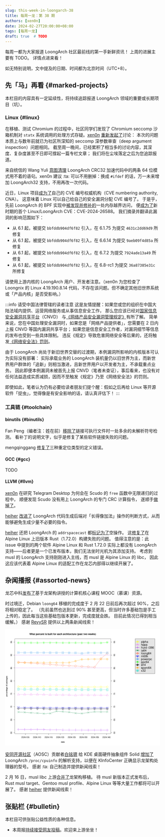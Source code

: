 ```yaml
---
slug: this-week-in-loongarch-38
title: 每周一龙：第 38 期
authors: [xen0n]
date: 2024-02-27T20:00:00+08:00
tags: [每周一龙]
draft: true  # TODO
---
```


每周一都为大家报道 LoongArch 社区最前线的第一手新鲜资讯！
上周的进展主要有 TODO。
详情点进来看！

<!-- truncate -->

如无特别说明，文中提及的日期、时间都为北京时间（UTC+8）。

## 先「马」再看 {#marked-projects}

本栏目的内容具有一定延续性，将持续追踪报道 LoongArch 领域的重要或长期项目（坑）。

### Linux {#linux}

在移植、测试 Chromium 的过程中，社区同学们发现了 Chromium seccomp 沙箱机制对
`statx` 系统调用的处理方式存疑。[xen0n] [重新发起了](https://lore.kernel.org/loongarch/20240226-granit-seilschaft-eccc2433014d@brauner/T/#t)讨论：
本次的问题本质上与数年前就已为社区所深知的 seccomp 深参数审查（deep argument inspection）问题相同。
截至周一晚间，已经累积了相当多的讨论内容，其深度、复杂度甚至不日即可撑起一篇专栏文章；
我们将在尘埃落定之后为您追踪报道。

[xen0n]: https://github.com/xen0n

来自统信的 Wang Yuli [意图清理](https://lore.kernel.org/loongarch/20240226080328.334021-1-wangyuli@uniontech.com/)
LoongArch CRC32 加速代码中的两条 64 位模式用不着的语句。xen0n 建议 :ta:
可以不用删掉：换成 `#ifdef` 的话，万一未来增加 LoongArch32 支持，不用再改一次代码。

近日，Linux 项目[成为了](https://lwn.net/Articles/961961/)自己的 CVE 编号权威机构（CVE numbering authority, CNA）。
这意味着 Linux 可以自己给自己的安全漏洞分配 CVE 编号了。
于是乎，先前 LoongArch 的 BPF 实现中[被发现并修补的](https://lore.kernel.org/loongarch/20231222141546.50866-1-hengqi.chen@gmail.com/)一处内存越界访问，
便[成为了](https://lore.kernel.org/linux-cve-announce/2024022256-CVE-2024-26588-d6d5@gregkh/)新时期的首个
Linux/LoongArch CVE：CVE-2024-26588。
我们摘录并翻译此漏洞的影响范围如下：

* 从 6.1 起，被提交 `bbfddb904df6f82` 引入，在 6.1.75 为提交 `4631c2dd69d9` 所修复
* 从 6.1 起，被提交 `bbfddb904df6f82` 引入，在 6.6.14 为提交 `9aeb09f4d85a` 所修复
* 从 6.1 起，被提交 `bbfddb904df6f82` 引入，在 6.7.2 为提交 `7924ade13a49` 所修复
* 从 6.1 起，被提交 `bbfddb904df6f82` 引入，在 6.8-rc1 为提交 `36a87385e31c` 所修复

请使用上游内核的 LoongArch 用户、开发者注意。（xen0n 为您检查了 Loongnix 的 Linux 4.19.190.8.14 代码，不存在该问题。但不确定其他旧世界系统或「产品内核」是否受影响。）

:::info 请受中国法律管辖的读者注意
这是友情提醒：如果您或您的组织在中国大陆法域内提供、运营网络服务或从事信息安全工作，
那么您应该已经对[国家信息安全漏洞共享平台](https://www.cnvd.org.cn)（CNVD）
与[《网络产品安全漏洞管理规定》](https://www.gov.cn/gongbao/content/2021/content_5641351.htm)有所了解。
简单来说，您在中国处理安全漏洞时，如果您是「网络产品提供者」，您需要在 2 日内上报 CNVD 等国内漏洞共享平台；
如果您是信息安全工作者，对漏洞细节等信息的发布也受到一些具体限制。
违反《规定》导致危害网络安全等后果的，还将触发[《网络安全法》罚则](https://www.cac.gov.cn/2016-11/07/c_1119867116_3.htm)。

由于 LoongArch 尚处于新旧世界交替的过渡期，本例漏洞所影响的内核版本可认为实际没有部署：
实际承载业务的 LoongArch 装机量仍以旧世界为主，而新世界用户群体的「追新」则相当激进，且新世界用户以开发者为主，不承载重点业务。
因此即便本例漏洞未被首先上报 CNVD（笔者未查证），事后看来，也没有对任何法益造成实质减损，因而不至触发《规定》乃至《网络安全法》的罚则。

即使如此，笔者认为仍有必要给读者朋友们提个醒：假如之后再给 Linux 等开源软件「捉虫」，觉得像是有安全影响的话，请认真评估下！
:::

### 工具链 {#toolchain}

#### binutils {#binutils}

Fan Peng（编者注：姓在前）[移除了](https://sourceware.org/pipermail/binutils/2024-February/132664.html)链接可执行文件时一处多余的未解析符号检测。
看补丁的说明文字，似乎是修复了某些软件链接失败的问题。

mengqinggang [修复了](https://sourceware.org/pipermail/binutils/2024-February/132663.html)三种重定位类型的定义错误。

#### GCC {#gcc}

TODO

#### LLVM {#llvm}

[xen0n] 在研究 Telegram Desktop 为何会在 Scudo 的 `free` 函数中无限递归的过程中，
顺便发现 Scudo 没有用上 LoongArch 的专门 CRC 计算指令，
遂顺手[做掉了](https://github.com/llvm/llvm-project/pull/83113)。

[heiher] [改进了](https://github.com/llvm/llvm-project/pull/82767) LoongArch
代码生成后端对「长得像加法」操作的判断方式，从而能够避免生成少量不必要的指令。

[heiher] 还把 LoongArch 的 `addrspacecast` 都[标记为了](https://github.com/llvm/llvm-project/pull/82332)空操作。
这[修复了](https://github.com/llvm/llvm-project/issues/82330)在 Alpine Linux
上旧版本 Rust（1.72.0）构建失败的问题。
值得注意的是：此 issue 中提到的两个软件 Alpine Linux 和 Rust 1.72.0 实际上都没有
LoongArch 支持——后者更是一个已发布版本，我们无法坐时光机为其添加支持。
考虑到 musl 的 LoongArch 支持刚刚进入主线，而 musl 是 Alpine Linux 的 libc，
因此这应该代表着 Alpine Linux 的适配工作在龙芯内部得以继续开展了。

[heiher]: https://github.com/heiher

## 杂闻播报 {#assorted-news}

龙芯中科[发布了](https://mp.weixin.qq.com/s/T-91LzHC1aZYrQPVyWoaSw)基于龙架构讲授的计算机核心课程
MOOC（慕课）资源。

时过境迁，Debian `loong64` 移植的完成度于 2 月 22 日前后再次超过 90%，之后将相对稳定了。
（先前虽然也达到过 90% 甚至更高，但当时许多基础包是手工上传的，因此每当这些基础包版本更新，完成度就会跌。
目前此情况已得到相当缓解。）
感谢 [RevySR] 提供以上两条新闻线索！

![Debian Ports 架构完成度折线图](./debian-ports-built-percent-graph.png)

[安同开源社区][aosc]（AOSC）贡献者[白铭骢][MingcongBai] 给 KDE 桌面硬件抽象组件
Solid [增加了](https://invent.kde.org/frameworks/solid/-/merge_requests/159)
LoongArch `/proc/cpuinfo` 的解析支持，以便在 KInfoCenter 正确显示龙架构处理器的型号。
感谢 :ta: 自己制造并提供新闻线索！

2 月 16 日，musl libc 上游[合并了](https://git.musl-libc.org/cgit/musl/commit/?id=522bd54edaa2fa404fd428f8ad0bcb0f0bec5639)龙架构移植。
待 musl 新版本正式发布后，Rust musl target、Gentoo musl profile、Alpine Linux
等等大量工作都将可以开展了。
感谢 [heiher] 提供新闻线索！

[aosc]: https://aosc.io
[MingcongBai]: https://github.com/MingcongBai
[RevySR]: https://github.com/RevySR

## 张贴栏 {#bulletin}

本栏目可供张贴公益性质的各种信息。

* 本周报[持续接受网友投稿][call-for-submissions]。欢迎来上游坐坐！

[call-for-submissions]: https://github.com/loongson-community/areweloongyet/issues/16

